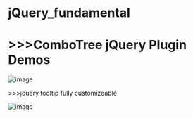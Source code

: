 # jQuery_fundamental
<h1>>>>ComboTree jQuery Plugin Demos</h1>

![image](https://user-images.githubusercontent.com/69710505/234230388-af0311c3-5421-4c32-bb96-d1e5d55a3fc5.png)






<p>>>>jquery tooltip fully customizeable</p>

![image](https://user-images.githubusercontent.com/69710505/234226132-fded5ccd-c437-4306-9414-4cded66b4b04.png)

